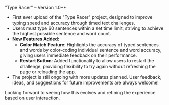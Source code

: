 "Type Racer" – Version 1.0**

- First ever upload of the "Type Racer" project, designed to improve typing speed and accuracy through timed text challenges.
- Users must type 60 sentences within a set time limit, striving to achieve the highest possible sentence and word count.
- **New Features Added:**
  - **Color Match Feature**: Highlights the accuracy of typed sentences and words by color-coding individual sentence and word accuracy, giving users immediate feedback on their performance.
  - **Restart Button**: Added functionality to allow users to restart the challenge, providing flexibility to try again without refreshing the page or reloading the app.
- The project is still ongoing with more updates planned. User feedback, ideas, and suggestions for future improvements are always welcome!

Looking forward to seeing how this evolves and refining the experience based on user interaction.
